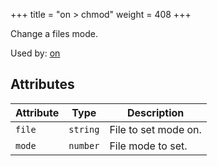 +++
title = "on > chmod"
weight = 408
+++

Change a files mode.

Used by: [on](../on#blocks)


## Attributes

| Attribute | Type | Description |
|-----------|------|-------------|
| `file` | `string` | File to set mode on. |
| `mode` | `number` | File mode to set. |
